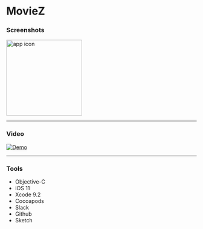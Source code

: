 # MovieZ

### Screenshots

<img src="https://image.ibb.co/iCcL7K/output_St7cc_A.gif" alt="app icon" width="200"/>

---

### Video
[![Demo](http://img.youtube.com/vi/eOf1xmcRk2Q/0.jpg)](http://www.youtube.com/watch?v=eOf1xmcRk2Q "Demo")

---

### Tools
* Objective-C
* iOS 11
* Xcode 9.2
* Cocoapods
* Slack
* Github
* Sketch
